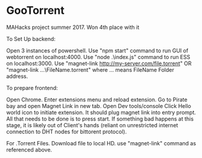 # GooTorrent
MAHacks project summer 2017. Won 4th place with it

To Set Up backend:

Open 3 instances of powershell. Use "npm start" command to run GUI of webtorrent on localhost:4000. Use "node .\index.js" command to run ESS on localhost:3000. Use "magnet-link http://my-server.com/file.torrent"  OR  "magnet-link ...\FileName.torrent" where ... means FileName Folder address.

To prepare frontend:

Open Chrome. Enter extensions menu and reload extension. Go to Pirate bay and open Magnet Link in new tab. Open Dev tools/console Click Hello world icon to initiate extension. It should plug magnet link into entry prompt. All that needs to be done is to press start. If something bad happens at this stage, it is likely out of Client's hands (reliant on unrestricted internet connection to DHT nodes for bittorent protocol). 

For .Torrent Files. Download file to local HD. use "magnet-link" command as referenced above. 
